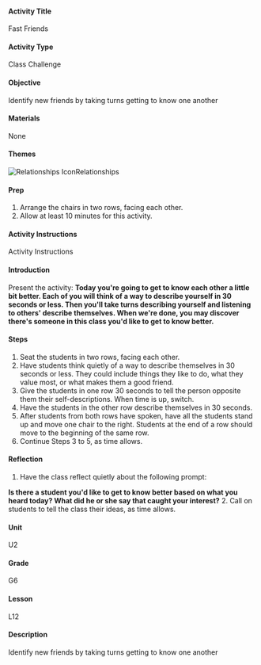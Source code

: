 #### Activity Title
Fast Friends
#### Activity Type
Class Challenge
#### Objective
Identify new friends by taking turns getting to know one another
#### Materials
None
#### Themes
![Relationships Icon](http://v5cmservice.secondstep.org/MS3TP_IMAGES/SKILLS/SKILLS_SMALL_IMAGES/relationships-sm.png)Relationships
 

#### Prep
1. Arrange the chairs in two rows, facing each other.
2. Allow at least 10 minutes for this activity.

#### Activity Instructions
Activity Instructions
#### Introduction
Present the activity: **Today you're going to get to know each other a little bit better. Each of you will think of a way to describe yourself in 30 seconds or less. Then you'll take turns describing yourself and listening to others' describe themselves. When we're done, you may discover there's someone in this class you'd like to get to know better.**
#### Steps
1. Seat the students in two rows, facing each other.
2. Have students think quietly of a way to describe themselves in 30 seconds or less. They could include things they like to do, what they value most, or what makes them a good friend.
3. Give the students in one row 30 seconds to tell the person opposite them their self-descriptions. When time is up, switch.
4. Have the students in the other row describe themselves in 30 seconds.
5. After students from both rows have spoken, have all the students stand up and move one chair to the right. Students at the end of a row should move to the beginning of the same row.
6. Continue Steps 3 to 5, as time allows.

#### Reflection
1. Have the class reflect quietly about the following prompt:

**Is there a student you'd like to get to know better based on what you heard today? What did he or she say that caught your interest?**
2. Call on students to tell the class their ideas, as time allows.

#### Unit
U2
#### Grade
G6
#### Lesson
L12
#### Description
Identify new friends by taking turns getting to know one another
